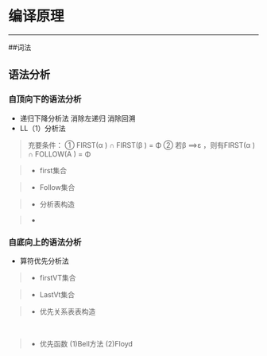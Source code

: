 # 编译原理
------
##词法
    
## 语法分析
###  自顶向下的语法分析
* 递归下降分析法
    消除左递归
    消除回溯
* LL（1）分析法
>  充要条件：
① FIRST(α ) ∩ FIRST(β )  = Φ
② 若β ==>ε ，则有FIRST(α ) ∩ FOLLOW(A ) = Φ

> * first集合



> * Follow集合



> * 分析表构造


> *  
  
###  自底向上的语法分析
* 算符优先分析法    
    
> * firstVT集合



> * LastVt集合



> * 优先关系表表构造

</br>

> *  优先函数
    (1)Bell方法
    (2)Floyd
